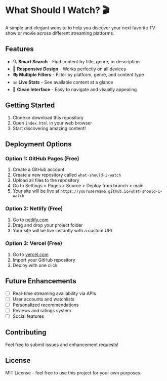 # What Should I Watch? 🎬

A simple and elegant website to help you discover your next favorite TV show or movie across different streaming platforms.

## Features

- 🔍 **Smart Search** - Find content by title, genre, or description
- 📱 **Responsive Design** - Works perfectly on all devices
- 🎭 **Multiple Filters** - Filter by platform, genre, and content type
- 📊 **Live Stats** - See available content at a glance
- 🎨 **Clean Interface** - Easy to navigate and visually appealing

## Getting Started

1. Clone or download this repository
2. Open `index.html` in your web browser
3. Start discovering amazing content!

## Deployment Options

### Option 1: GitHub Pages (Free)
1. Create a GitHub account
2. Create a new repository called `what-should-i-watch`
3. Upload all files to the repository
4. Go to Settings > Pages > Source > Deploy from branch > main
5. Your site will be live at `https://yourusername.github.io/what-should-i-watch`

### Option 2: Netlify (Free)
1. Go to [netlify.com](https://netlify.com)
2. Drag and drop your project folder
3. Your site will be live instantly with a custom URL

### Option 3: Vercel (Free)
1. Go to [vercel.com](https://vercel.com)
2. Import your GitHub repository
3. Deploy with one click

## Future Enhancements

- [ ] Real-time streaming availability via APIs
- [ ] User accounts and watchlists
- [ ] Personalized recommendations
- [ ] Reviews and ratings system
- [ ] Social features

## Contributing

Feel free to submit issues and enhancement requests!

## License

MIT License - feel free to use this project for your own purposes.

